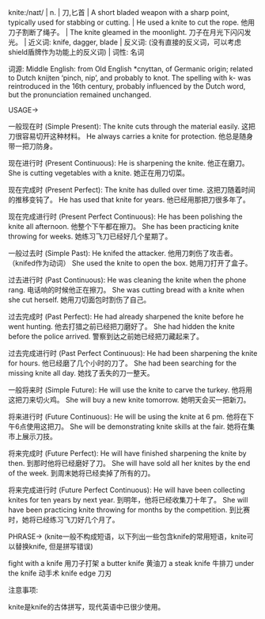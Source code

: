 knite:/naɪt/ | n. | 刀,匕首 | A short bladed weapon with a sharp point, typically used for stabbing or cutting. | He used a knite to cut the rope. 他用刀子割断了绳子。 | The knite gleamed in the moonlight. 刀子在月光下闪闪发光。 | 近义词: knife, dagger, blade | 反义词:  (没有直接的反义词，可以考虑shield盾牌作为功能上的反义词) | 词性: 名词

词源: Middle English: from Old English *cnyttan, of Germanic origin; related to Dutch knijten ‘pinch, nip’, and probably to knot.  The spelling with k- was reintroduced in the 16th century, probably influenced by the Dutch word, but the pronunciation remained unchanged.

USAGE->

一般现在时 (Simple Present):
The knite cuts through the material easily.  这把刀很容易切开这种材料。
He always carries a knite for protection. 他总是随身带一把刀防身。

现在进行时 (Present Continuous):
He is sharpening the knite. 他正在磨刀。
She is cutting vegetables with a knite. 她正在用刀切菜。

现在完成时 (Present Perfect):
The knite has dulled over time.  这把刀随着时间的推移变钝了。
He has used that knite for years. 他已经用那把刀很多年了。

现在完成进行时 (Present Perfect Continuous):
He has been polishing the knite all afternoon. 他整个下午都在擦刀。
She has been practicing knite throwing for weeks. 她练习飞刀已经好几个星期了。

一般过去时 (Simple Past):
He knifed the attacker. 他用刀刺伤了攻击者。（knifed作为动词）
She used the knite to open the box. 她用刀打开了盒子。

过去进行时 (Past Continuous):
He was cleaning the knite when the phone rang. 电话响的时候他正在擦刀。
She was cutting bread with a knite when she cut herself.  她用刀切面包时割伤了自己。

过去完成时 (Past Perfect):
He had already sharpened the knite before he went hunting. 他去打猎之前已经把刀磨好了。
She had hidden the knite before the police arrived. 警察到达之前她已经把刀藏起来了。

过去完成进行时 (Past Perfect Continuous):
He had been sharpening the knite for hours. 他已经磨了几个小时的刀了。
She had been searching for the missing knite all day. 她找了丢失的刀一整天。

一般将来时 (Simple Future):
He will use the knite to carve the turkey. 他将用这把刀来切火鸡。
She will buy a new knite tomorrow. 她明天会买一把新刀。

将来进行时 (Future Continuous):
He will be using the knite at 6 pm. 他将在下午6点使用这把刀。
She will be demonstrating knite skills at the fair. 她将在集市上展示刀技。

将来完成时 (Future Perfect):
He will have finished sharpening the knite by then. 到那时他将已经磨好了刀。
She will have sold all her knites by the end of the week. 到周末她将已经卖掉了所有的刀。

将来完成进行时 (Future Perfect Continuous):
He will have been collecting knites for ten years by next year. 到明年，他将已经收集刀十年了。
She will have been practicing knite throwing for months by the competition. 到比赛时，她将已经练习飞刀好几个月了。


PHRASE-> (knite一般不构成短语，以下列出一些包含knife的常用短语，knite可以替换knife, 但是拼写错误)

fight with a knife  用刀子打架
a butter knife 黄油刀
a steak knife 牛排刀
under the knife  动手术
knife edge  刀刃


注意事项:

knite是knife的古体拼写，现代英语中已很少使用。


